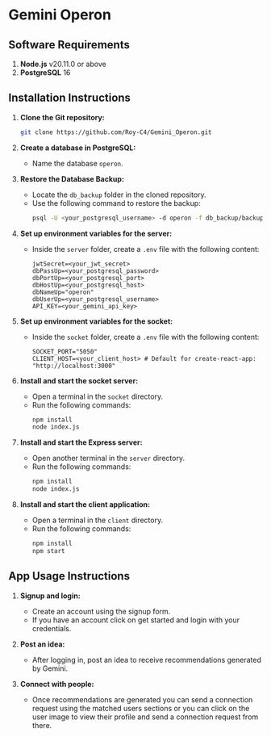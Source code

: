 # Gemini Operon

## Software Requirements

1. **Node.js** v20.11.0 or above
2. **PostgreSQL** 16

## Installation Instructions

1. **Clone the Git repository:**
   ```bash
   git clone https://github.com/Roy-C4/Gemini_Operon.git
   ```
2. **Create a database in PostgreSQL:**

   - Name the database `operon`.

3. **Restore the Database Backup:**

   - Locate the `db_backup` folder in the cloned repository.
   - Use the following command to restore the backup:
     ```bash
     psql -U <your_postgresql_username> -d operon -f db_backup/backup_file.sql
     ```

4. **Set up environment variables for the server:**

   - Inside the `server` folder, create a `.env` file with the following content:
     ```
     jwtSecret=<your_jwt_secret>
     dbPassUp=<your_postgresql_password>
     dbPortUp=<your_postgresql_port>
     dbHostUp=<your_postgresql_host>
     dbNameUp="operon"
     dbUserUp=<your_postgresql_username>
     API_KEY=<your_gemini_api_key>
     ```

5. **Set up environment variables for the socket:**

   - Inside the `socket` folder, create a `.env` file with the following content:
     ```
     SOCKET_PORT="5050"
     CLIENT_HOST=<your_client_host> # Default for create-react-app: "http://localhost:3000"
     ```

6. **Install and start the socket server:**

   - Open a terminal in the `socket` directory.
   - Run the following commands:
     ```bash
     npm install
     node index.js
     ```

7. **Install and start the Express server:**

   - Open another terminal in the `server` directory.
   - Run the following commands:
     ```bash
     npm install
     node index.js
     ```

8. **Install and start the client application:**
   - Open a terminal in the `client` directory.
   - Run the following commands:
     ```bash
     npm install
     npm start
     ```

## App Usage Instructions

1. **Signup and login:**

   - Create an account using the signup form.
   - If you have an account click on get started and login with your credentials.

2. **Post an idea:**

   - After logging in, post an idea to receive recommendations generated by Gemini.

3. **Connect with people:**
   - Once recommendations are generated you can send a connection request using the matched users sections or you can click on the user image to view their profile and send a connection request from there.
